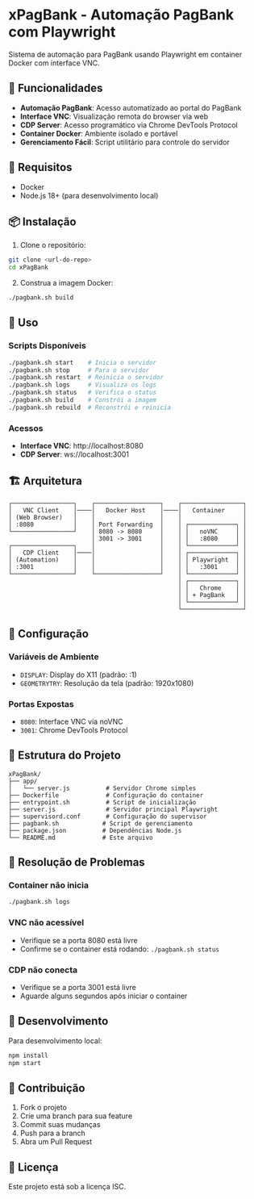 # xPagBank - Automação PagBank com Playwright

Sistema de automação para PagBank usando Playwright em container Docker com interface VNC.

## 🚀 Funcionalidades

- **Automação PagBank**: Acesso automatizado ao portal do PagBank
- **Interface VNC**: Visualização remota do browser via web
- **CDP Server**: Acesso programático via Chrome DevTools Protocol
- **Container Docker**: Ambiente isolado e portável
- **Gerenciamento Fácil**: Script utilitário para controle do servidor

## 🔧 Requisitos

- Docker
- Node.js 18+ (para desenvolvimento local)

## 📦 Instalação

1. Clone o repositório:
```bash
git clone <url-do-repo>
cd xPagBank
```

2. Construa a imagem Docker:
```bash
./pagbank.sh build
```

## 🎯 Uso

### Scripts Disponíveis

```bash
./pagbank.sh start    # Inicia o servidor
./pagbank.sh stop     # Para o servidor  
./pagbank.sh restart  # Reinicia o servidor
./pagbank.sh logs     # Visualiza os logs
./pagbank.sh status   # Verifica o status
./pagbank.sh build    # Constrói a imagem
./pagbank.sh rebuild  # Reconstrói e reinicia
```

### Acessos

- **Interface VNC**: http://localhost:8080
- **CDP Server**: ws://localhost:3001

## 🏗️ Arquitetura

```
┌─────────────────┐    ┌──────────────────┐    ┌─────────────────┐
│   VNC Client    │────│   Docker Host    │────│   Container     │
│ (Web Browser)   │    │                  │    │                 │
│ :8080           │    │ Port Forwarding  │    │ ┌─────────────┐ │
└─────────────────┘    │ 8080 -> 8080     │    │ │   noVNC     │ │
                       │ 3001 -> 3001     │    │ │   :8080     │ │
┌─────────────────┐    │                  │    │ └─────────────┘ │
│   CDP Client    │────│                  │    │ ┌─────────────┐ │
│ (Automation)    │    │                  │    │ │ Playwright  │ │
│ :3001           │    │                  │    │ │   :3001     │ │
└─────────────────┘    └──────────────────┘    │ └─────────────┘ │
                                               │ ┌─────────────┐ │
                                               │ │   Chrome    │ │
                                               │ │ + PagBank   │ │
                                               │ └─────────────┘ │
                                               └─────────────────┘
```

## 🔧 Configuração

### Variáveis de Ambiente

- `DISPLAY`: Display do X11 (padrão: :1)
- `GEOMETRYTRY`: Resolução da tela (padrão: 1920x1080)

### Portas Expostas

- `8080`: Interface VNC via noVNC
- `3001`: Chrome DevTools Protocol

## 📁 Estrutura do Projeto

```
xPagBank/
├── app/
│   └── server.js          # Servidor Chrome simples
├── Dockerfile             # Configuração do container
├── entrypoint.sh          # Script de inicialização
├── server.js              # Servidor principal Playwright
├── supervisord.conf       # Configuração do supervisor
├── pagbank.sh            # Script de gerenciamento
├── package.json          # Dependências Node.js
└── README.md             # Este arquivo
```

## 🐛 Resolução de Problemas

### Container não inicia
```bash
./pagbank.sh logs
```

### VNC não acessível
- Verifique se a porta 8080 está livre
- Confirme se o container está rodando: `./pagbank.sh status`

### CDP não conecta
- Verifique se a porta 3001 está livre
- Aguarde alguns segundos após iniciar o container

## 📝 Desenvolvimento

Para desenvolvimento local:

```bash
npm install
npm start
```

## 🤝 Contribuição

1. Fork o projeto
2. Crie uma branch para sua feature
3. Commit suas mudanças
4. Push para a branch
5. Abra um Pull Request

## 📄 Licença

Este projeto está sob a licença ISC.